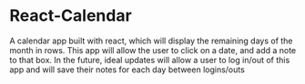 # React-Calendar
A calendar app built with react, which will display the remaining days of the month in rows. This app will allow the user to click on a date, and add a note to that box. In the future, ideal updates will allow a user to log in/out of this app and will save their notes for each day between logins/outs
